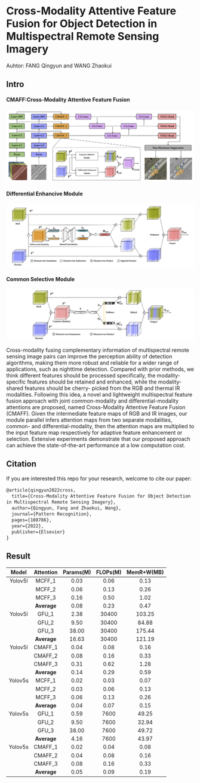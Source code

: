 # Cross-Modality Attentive Feature Fusion for Object Detection in Multispectral Remote Sensing Imagery

Auhtor: FANG Qingyun and WANG Zhaokui


## Intro
#### CMAFF:Cross-Modality Attentive Feature Fusion 
<div align="left">
<img src="https://github.com/DocF/CMAFF/blob/main/yolofusion.png" width="700">
</div>

#### Differential Enhancive Module
<div align="left">
<img src="https://github.com/DocF/CMAFF/blob/main/DMEA.png" width="600">
</div>

#### Common Selective Module
<div align="left">
<img src="https://github.com/DocF/CMAFF/blob/main/CMSA.png" width="600">
</div>

Cross-modality fusing complementary information of multispectral remote sensing image pairs can improve the perception ability of detection algorithms, making them more robust and reliable for a wider range of applications, such as nighttime detection. Compared with prior methods, we think different features should be processed specifically, the modality-specific features should be retained and enhanced, while the modality-shared features should be cherry- picked from the RGB and thermal IR modalities. Following this idea, a novel and lightweight multispectral feature fusion approach with joint common-modality and differential-modality attentions are proposed, named Cross-Modality Attentive Feature Fusion (CMAFF). Given the intermediate feature maps of RGB and IR images, our module parallel infers attention maps from two separate modalities, common- and differential-modality, then the attention maps are multiplied to the input feature map respectively for adaptive feature enhancement or selection. Extensive experiments demonstrate that our proposed approach can achieve the state-of-the-art performance at a low computation cost.


## Citation
If you are interested this repo for your research, welcome to cite our paper:

```
@article{qingyun2022cross,
  title={Cross-Modality Attentive Feature Fusion for Object Detection in Multispectral Remote Sensing Imagery},
  author={Qingyun, Fang and Zhaokui, Wang},
  journal={Pattern Recognition},
  pages={108786},
  year={2022},
  publisher={Elsevier}
}
```



## Result
|Model|Attention|Params(M)|FLOPs(M)|MemR+W(MB)|
|:---------:|:---------:|:------------:|:-----:|:-----------------:|
|Yolov5l|MCFF_1|0.03|0.06|0.13|
||MCFF_2|0.06|0.13|0.26|
||MCFF_3|0.16|0.50|1.02|
||**Average**|0.08|0.23|0.47|
|Yolov5l|GFU_1|2.38|30400|103.25|
||GFU_2|9.50|30400|84.88|
||GFU_3|38.00|30400|175.44|
||**Average**|16.63|30400|121.19|
|Yolov5l|CMAFF_1|0.04|0.08|0.16|
||CMAFF_2|0.08|0.16|0.33|
||CMAFF_3|0.31|0.62|1.28|
||**Average**|0.14|0.29|0.59|
|Yolov5s|MCFF_1|0.02|0.03|0.07|
||MCFF_2|0.03|0.06|0.13|
||MCFF_3|0.06|0.13|0.26|
||**Average**|0.04|0.07|0.15|
|Yolov5s|GFU_1|0.59|7600|49.25|
||GFU_2|9.50|7600|32.94|
||GFU_3|38.00|7600|49.72|
||**Average**|4.16|7600|43.97|
|Yolov5s|CMAFF_1|0.02|0.04|0.08|
||CMAFF_2|0.04|0.08|0.16|
||CMAFF_3|0.08|0.16|0.33|
||**Average**|0.05|0.09|0.19|
